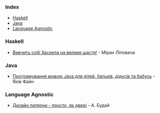 ### Index

* [Haskell](#haskell)
* [Java](#java)
* [Language Agnostic](#language-agnostic)


### Haskell

* [Вивчить собі Хаскела на велике щастя!](http://haskell.trygub.com) - Міран Ліповача


### Java

* [Програмування мовою Java для дітей, батьків, дідусів та бабусь](http://myflex.org/books/java4kids/java4kids.htm) - Яків Файн


### Language Agnostic

* [Дизайн патерни - просто, як двері](http://designpatterns.andriybuday.com) - А. Будай
